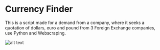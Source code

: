 # Currency Finder

This is a script made for a demand from a company, where it seeks a quotation of dollars, euro and pound from 3 Foreign Exchange companies, use Python and Webscraping.

![alt text](https://i.imgur.com/cu7Qgkg.png "Cotator")
